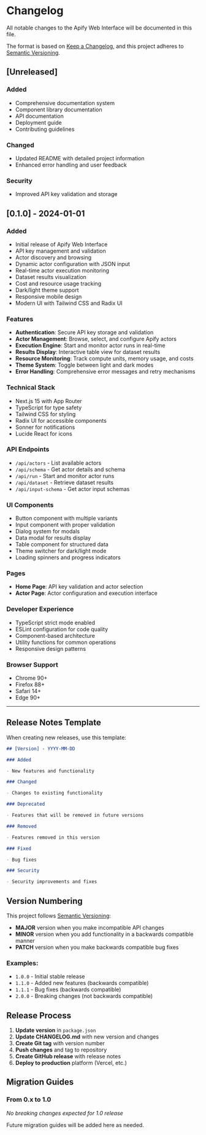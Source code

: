 # Changelog

All notable changes to the Apify Web Interface will be documented in this file.

The format is based on [Keep a Changelog](https://keepachangelog.com/en/1.0.0/),
and this project adheres to [Semantic Versioning](https://semver.org/spec/v2.0.0.html).

## [Unreleased]

### Added

- Comprehensive documentation system
- Component library documentation
- API documentation
- Deployment guide
- Contributing guidelines

### Changed

- Updated README with detailed project information
- Enhanced error handling and user feedback

### Security

- Improved API key validation and storage

## [0.1.0] - 2024-01-01

### Added

- Initial release of Apify Web Interface
- API key management and validation
- Actor discovery and browsing
- Dynamic actor configuration with JSON input
- Real-time actor execution monitoring
- Dataset results visualization
- Cost and resource usage tracking
- Dark/light theme support
- Responsive mobile design
- Modern UI with Tailwind CSS and Radix UI

### Features

- **Authentication**: Secure API key storage and validation
- **Actor Management**: Browse, select, and configure Apify actors
- **Execution Engine**: Start and monitor actor runs in real-time
- **Results Display**: Interactive table view for dataset results
- **Resource Monitoring**: Track compute units, memory usage, and costs
- **Theme System**: Toggle between light and dark modes
- **Error Handling**: Comprehensive error messages and retry mechanisms

### Technical Stack

- Next.js 15 with App Router
- TypeScript for type safety
- Tailwind CSS for styling
- Radix UI for accessible components
- Sonner for notifications
- Lucide React for icons

### API Endpoints

- `/api/actors` - List available actors
- `/api/schema` - Get actor details and schema
- `/api/run` - Start and monitor actor runs
- `/api/dataset` - Retrieve dataset results
- `/api/input-schema` - Get actor input schemas

### UI Components

- Button component with multiple variants
- Input component with proper validation
- Dialog system for modals
- Data modal for results display
- Table component for structured data
- Theme switcher for dark/light mode
- Loading spinners and progress indicators

### Pages

- **Home Page**: API key validation and actor selection
- **Actor Page**: Actor configuration and execution interface

### Developer Experience

- TypeScript strict mode enabled
- ESLint configuration for code quality
- Component-based architecture
- Utility functions for common operations
- Responsive design patterns

### Browser Support

- Chrome 90+
- Firefox 88+
- Safari 14+
- Edge 90+

---

## Release Notes Template

When creating new releases, use this template:

```markdown
## [Version] - YYYY-MM-DD

### Added

- New features and functionality

### Changed

- Changes to existing functionality

### Deprecated

- Features that will be removed in future versions

### Removed

- Features removed in this version

### Fixed

- Bug fixes

### Security

- Security improvements and fixes
```

## Version Numbering

This project follows [Semantic Versioning](https://semver.org/):

- **MAJOR** version when you make incompatible API changes
- **MINOR** version when you add functionality in a backwards compatible manner
- **PATCH** version when you make backwards compatible bug fixes

### Examples:

- `1.0.0` - Initial stable release
- `1.1.0` - Added new features (backwards compatible)
- `1.1.1` - Bug fixes (backwards compatible)
- `2.0.0` - Breaking changes (not backwards compatible)

## Release Process

1. **Update version** in `package.json`
2. **Update CHANGELOG.md** with new version and changes
3. **Create Git tag** with version number
4. **Push changes** and tag to repository
5. **Create GitHub release** with release notes
6. **Deploy to production** platform (Vercel, etc.)

## Migration Guides

### From 0.x to 1.0

_No breaking changes expected for 1.0 release_

Future migration guides will be added here as needed.
